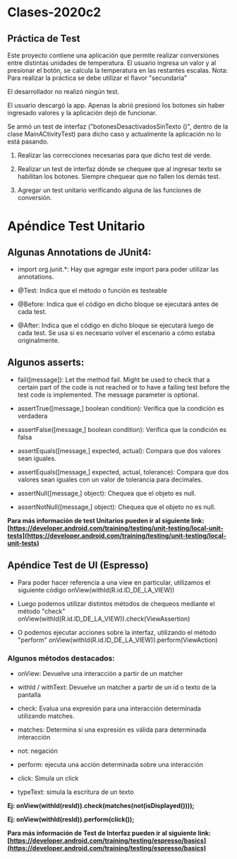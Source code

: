 # Clases-2020c2
## Práctica de Test

Este proyecto contiene una aplicación que permite realizar conversiones entre distintas unidades de temperatura. El usuario ingresa un valor y al presionar el botón, se calcula la temperatura en las restantes escalas.
Nota: Para realizar la práctica se debe utilizar el flavor "secundaria"

El desarrollador no realizó ningún test.

El usuario descargó la app. Apenas la abrió presionó los botones sin haber ingresado valores y la aplicación dejó de funcionar.

Se armó un test de interfaz ("botonesDesactivadosSinTexto ()", dentro de la clase MainACtivityTest) para dicho caso y actualmente la aplicación no lo está pasando.

1.  Realizar las correcciones necesarias para que dicho test dé verde.

2.  Realizar un test de interfaz dónde se chequee que al ingresar texto se habilitan los botones. Siempre chequear que no fallen los demás test.

3.  Agregar un test unitario verificando alguna de las funciones de conversión.


# Apéndice Test Unitario

## Algunas Annotations de JUnit4:

- import org.junit.*: Hay que agregar este import para poder utilizar las annotations.

- @Test: Indica que el método o función es testeable

- @Before: Indica que el código en dicho bloque se ejecutará antes de cada test.

- @After: Indica que el código en dicho bloque se ejecutará luego de cada test. Se usa si es necesario volver el escenario a cómo estaba originalmente.

## Algunos asserts:

- fail([message]): Let the method fail. Might be used to check that a certain part of the code is not reached or to have a failing test before the test code is implemented. The message parameter is optional.

- assertTrue([message,] boolean condition): Verifica que la condición es verdadera

- assertFalse([message,] boolean condition): Verifica que la condición es falsa

- assertEquals([message,] expected, actual): Compara que dos valores sean iguales.

- assertEquals([message,] expected, actual, tolerance): Compara que dos valores sean iguales con un valor de tolerancia para decimales.

- assertNull([message,] object): Chequea que el objeto es null.

- assertNotNull([message,] object): Chequea que el objeto no es null.

**Para más información de test Unitarios pueden ir al siguiente link:  [https://developer.android.com/training/testing/unit-testing/local-unit-tests](https://developer.android.com/training/testing/unit-testing/local-unit-tests)**

## Apéndice Test de UI (Espresso)

-   Para poder hacer referencia a una view en particular, utilizamos el siguiente código onView(withId(R.id.ID_DE_LA_VIEW))

-   Luego podemos utilizar distintos métodos de chequeos mediante el método "check" onView(withId(R.id.ID_DE_LA_VIEW)).check(ViewAssertion)

-   O podemos ejecutar acciones sobre la interfaz, utilizando el método "perform" onView(withId(R.id.ID_DE_LA_VIEW)).perform(ViewAction)


### Algunos métodos destacados:

- onView: Devuelve una interacción a partir de un matcher

- withId / withText: Devuelve un matcher a partir de un id o texto de la pantalla

- check: Evalua una expresión para una interacción determinada utilizando matches.

- matches: Determina si una expresión es válida para determinada interacción

- not: negación

- perform: ejecuta una acción determinada sobre una interacción

- click: Simula un click

- typeText: simula la escritura de un texto

**Ej: onView(withId(resId)).check(matches(not(isDisplayed())));**

**Ej: onView(withId(resId)).perform(click());**

**Para más información de Test de Interfaz pueden ir al siguiente link:[https://developer.android.com/training/testing/espresso/basics](https://developer.android.com/training/testing/espresso/basics)**